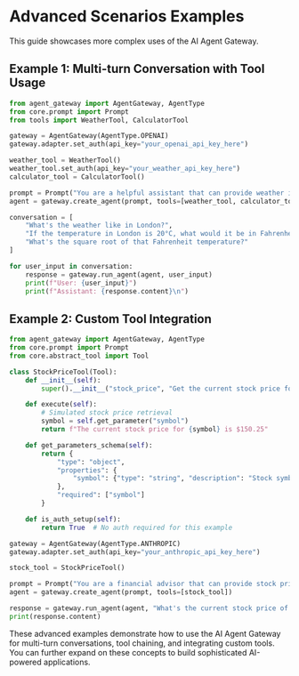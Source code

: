 # Advanced Scenarios Examples

This guide showcases more complex uses of the AI Agent Gateway.

## Example 1: Multi-turn Conversation with Tool Usage

```python
from agent_gateway import AgentGateway, AgentType
from core.prompt import Prompt
from tools import WeatherTool, CalculatorTool

gateway = AgentGateway(AgentType.OPENAI)
gateway.adapter.set_auth(api_key="your_openai_api_key_here")

weather_tool = WeatherTool()
weather_tool.set_auth(api_key="your_weather_api_key_here")
calculator_tool = CalculatorTool()

prompt = Prompt("You are a helpful assistant that can provide weather information and perform calculations.")
agent = gateway.create_agent(prompt, tools=[weather_tool, calculator_tool])

conversation = [
    "What's the weather like in London?",
    "If the temperature in London is 20°C, what would it be in Fahrenheit?",
    "What's the square root of that Fahrenheit temperature?"
]

for user_input in conversation:
    response = gateway.run_agent(agent, user_input)
    print(f"User: {user_input}")
    print(f"Assistant: {response.content}\n")
```

## Example 2: Custom Tool Integration

```python
from agent_gateway import AgentGateway, AgentType
from core.prompt import Prompt
from core.abstract_tool import Tool

class StockPriceTool(Tool):
    def __init__(self):
        super().__init__("stock_price", "Get the current stock price for a given symbol")

    def execute(self):
        # Simulated stock price retrieval
        symbol = self.get_parameter("symbol")
        return f"The current stock price for {symbol} is $150.25"

    def get_parameters_schema(self):
        return {
            "type": "object",
            "properties": {
                "symbol": {"type": "string", "description": "Stock symbol (e.g., AAPL)"}
            },
            "required": ["symbol"]
        }

    def is_auth_setup(self):
        return True  # No auth required for this example

gateway = AgentGateway(AgentType.ANTHROPIC)
gateway.adapter.set_auth(api_key="your_anthropic_api_key_here")

stock_tool = StockPriceTool()

prompt = Prompt("You are a financial advisor that can provide stock price information.")
agent = gateway.create_agent(prompt, tools=[stock_tool])

response = gateway.run_agent(agent, "What's the current stock price of Apple?")
print(response.content)
```

These advanced examples demonstrate how to use the AI Agent Gateway for multi-turn conversations, tool chaining, and integrating custom tools. You can further expand on these concepts to build sophisticated AI-powered applications.
